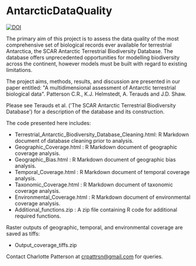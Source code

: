 # AntarcticDataQuality

<a href="https://zenodo.org/badge/latestdoi/641286171"><img src="https://zenodo.org/badge/641286171.svg" alt="DOI"></a>

The primary aim of this project is to assess the data quality of the most comprehensive set of biological records ever available for terrestrial Antarctica, the SCAR Antarctic Terrestrial Biodiversity Database. The database offers unprecedented opportunities for modelling biodiversity across the continent, however models must be built with regard to existing limitations.

The project aims, methods, results, and discussion are presented in our paper entitled: "A multidimensional assessment of Antarctic terrestrial biological data". Patterson C.R., K.J. Helmstedt, A. Terauds and J.D. Shaw.

Please see Terauds et al. ('The SCAR Antarctic Terrestrial Biodiversity Database') for a description of the database and its construction.

The code presented here includes:
- Terrestrial_Antarctic_Biodiversity_Database_Cleaning.html: R Markdown document of database cleaning prior to analysis.
- Geographic_Coverage.html : R Markdown document of geographic coverage analysis.
- Geographic_Bias.html : R Markdown document of geographic bias analysis.
- Temporal_Coverage.html : R Markdown document of temporal coverage analysis.
- Taxonomic_Coverage.html : R Markdown document of taxonomic coverage analysis.
- Environmental_Coverage.html : R Markdown document of environmental coverage analysis.
- Additional_functions.zip : A zip file containing R code for additional required functions.

Raster outputs of geographic, temporal, and environmental coverage are saved as tiffs:
- Output_coverage_tiffs.zip

Contact Charlotte Patterson at crpattrsn@gmail.com for queries.
